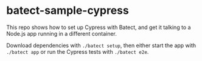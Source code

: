 # batect-sample-cypress

This repo shows how to set up Cypress with Batect, and get it talking to a Node.js app running in a different container.

Download dependencies with `./batect setup`, then either start the app with `./batect app`
or run the Cypress tests with `./batect e2e`.
